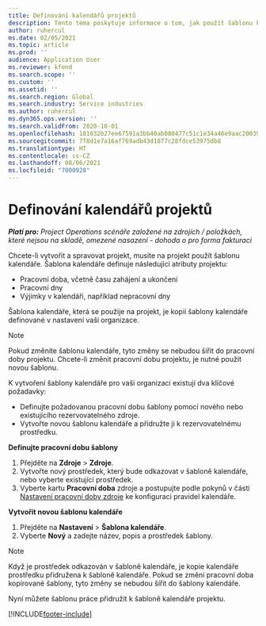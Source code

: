 ```yaml
---
title: Definování kalendářů projektů
description: Tento téma poskytuje informace o tom, jak použít šablonu kalendáře na projekt ke sledování harmonogramu projektu.
author: ruhercul
ms.date: 02/05/2021
ms.topic: article
ms.prod: ''
audience: Application User
ms.reviewer: kfend
ms.search.scope: ''
ms.custom: ''
ms.assetid: ''
ms.search.region: Global
ms.search.industry: Service industries
ms.author: ruhercul
ms.dyn365.ops.version: ''
ms.search.validFrom: 2020-10-01
ms.openlocfilehash: 181032b27ee67591a3bb40ab080477c51c1e34a46e9aac20039e4e5df3a5ab1d
ms.sourcegitcommit: 7f8d1e7a16af769adb43d1877c28fdce53975db8
ms.translationtype: HT
ms.contentlocale: cs-CZ
ms.lasthandoff: 08/06/2021
ms.locfileid: "7000928"
---
```

# <a name="define-project-calendars"></a>Definování kalendářů projektů

_**Platí pro:** Project Operations scénáře založené na zdrojích / položkách, které nejsou na skladě, omezené nasazení - dohoda o pro forma fakturaci_

Chcete-li vytvořit a spravovat projekt, musíte na projekt použít šablonu kalendáře. Šablona kalendáře definuje následující atributy projektu:

- Pracovní doba, včetně času zahájení a ukončení
- Pracovní dny
- Výjimky v kalendáři, například nepracovní dny

Šablona kalendáře, která se použije na projekt, je kopií šablony kalendáře definované v nastavení vaší organizace.

> [!NOTE]
> Pokud změníte šablonu kalendáře, tyto změny se nebudou šířit do pracovní doby projektu. Chcete-li změnit pracovní dobu projektu, je nutné použít novou šablonu.

K vytvoření šablony kalendáře pro vaši organizaci existují dva klíčové požadavky:

- Definujte požadovanou pracovní dobu šablony pomocí nového nebo existujícího rezervovatelného zdroje.
- Vytvořte novou šablonu kalendáře a přidružte ji k rezervovatelnému prostředku.

**Definujte pracovní dobu šablony**

1. Přejděte na **Zdroje** \> **Zdroje**.
2. Vytvořte nový prostředek, který bude odkazovat v šabloně kalendáře, nebo vyberte existující prostředek.
3. Vyberte kartu **Pracovní doba** zdroje a postupujte podle pokynů v části [Nastavení pracovní doby zdroje](/dynamics365/field-service/set-work-hours-resource.md) ke konfiguraci pravidel kalendáře.

**Vytvořit novou šablonu kalendáře**

1. Přejděte na **Nastavení** \> **Šablona kalendáře**.
2. Vyberte **Nový** a zadejte název, popis a prostředek šablony.

> [!NOTE]
> Když je prostředek odkazován v šabloně kalendáře, je kopie kalendáře prostředku přidružena k šabloně kalendáře. Pokud se změní pracovní doba kopírované šablony, tyto změny se nebudou šířit do šablony kalendáře.

Nyní můžete šablonu práce přidružit k šabloně kalendáře projektu.


[!INCLUDE[footer-include](../includes/footer-banner.md)]

